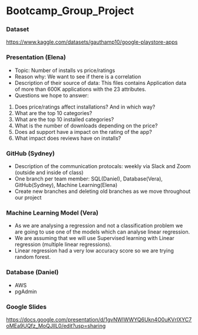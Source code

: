 # Bootcamp_Group_Project

### Dataset
https://www.kaggle.com/datasets/gauthamp10/google-playstore-apps

### Presentation (Elena)
- Topic:  Number of installs vs price/ratings
- Reason why: We want to see if there is a correlation 
- Description of their source of data: This files contains Application data of more than 600K applications with the 23 attributes.
- Questions we hope to answer: 
1) Does price/ratings affect installations? And in which way?
2) What are the top 10 categories?
3) What are the top 10 installed categories?
4) What is the number of downloads depending on the price?
5) Does ad support have a impact on the rating of the app?
6) What impact does reviews have on installs?

### GitHub (Sydney)
- Description of the communication protocals: weekly via Slack and Zoom (outside and inside of class)
- One branch per team member: SQL(Daniel), Database(Vera), GitHub(Sydney), Machine Learning(Elena)
- Create new branches and deleting old branches as we move throughout our project


### Machine Learning Model (Vera)
- As we are analysing a regression and not a classification problem we are going to use one of the models which can analyse linear regression.
- We are assuming that we will use Supervised learning with Linear regression (multiple linear regressions).
- Linear regression had a very low accuracy score so we are trying random forest.

### Database (Daniel)
- AWS
- pgAdmin

### Google Slides
https://docs.google.com/presentation/d/1gvNWIWWYQ6Ukn4O0uKVrIXYC7oMEa9UQfz_MoQJllL0/edit?usp=sharing
